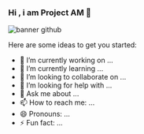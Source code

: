 ### Hi , i am Project AM 👋

![banner github](https://user-images.githubusercontent.com/61135648/94995688-89512680-05d2-11eb-8576-f0bf95fca33d.png)



Here are some ideas to get you started:

- 🔭 I’m currently working on ...
- 🌱 I’m currently learning ...
- 👯 I’m looking to collaborate on ...
- 🤔 I’m looking for help with ...
- 💬 Ask me about ...
- 📫 How to reach me: ...
- 😄 Pronouns: ...
- ⚡ Fun fact: ...

